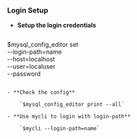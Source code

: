 ### Login Setup

- **Setup the login credentials**

    ```
$mysql_config_editor set \
    --login-path=name \
    --host=localhost \
    --user=localuser \
    --password
```

- **Check the config**

    `$mysql_config_editor print --all`

- **Use mycli to login with login-path**

    `$mycli --login-path=name`
